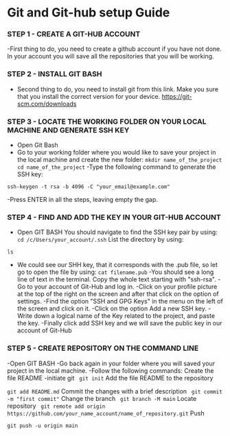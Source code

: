 # Git and Git-hub setup Guide

### STEP 1 - CREATE A GIT-HUB ACCOUNT
 -First thing to do, you need to create a github account if you have not done. In your account you will save all the repositories that you will be working.

### STEP 2 - INSTALL GIT BASH
- Second thing to do, you need to install git from this link. Make you sure that you install the correct version for your device.
 https://git-scm.com/downloads

### STEP 3 - LOCATE THE WORKING FOLDER ON YOUR LOCAL MACHINE AND GENERATE SSH KEY
- Open Git Bash
- Go to your working folder where you would like to save your project in the local machine and create the new folder:
`mkdir name_of_the_project
cd name_of_the_project`
-Type the following command to generate the SSH key:

`ssh-keygen -t rsa -b 4096 -C "your_email@example.com"`

-Press ENTER in all the steps, leaving empty the gap.

### STEP 4 - FIND AND ADD THE KEY IN YOUR GIT-HUB ACCOUNT
- Open GIT BASH
You should navigate to find the SSH key pair by using:
`cd /c/Users/your_account/.ssh`
List the directory by using:

`ls`
- We could see our SHH key, that it corresponds with the .pub file, so let go to open the file by using:
`cat filename.pub`
-You should see a long line of text in the terminal. Copy the whole text starting with "ssh-rsa".
-Go to your account of Git-Hub and log in.
-Click on your profile picture at the top of the right on the screen and after that click on the option of settings.
-Find the option "SSH and GPG Keys" in the menu on the left of the screen and click on it.
-Click on the option Add a new SSH key.
-Write down a logical name of the Key related to the project, and paste the key.
 -Finally click add SSH key and we will save the public key in our account of Git-Hub
 
### STEP 5 - CREATE REPOSITORY ON THE COMMAND LINE
-Open GIT BASH
-Go back again in your folder where you will saved your project in the local machine.
-Follow the following commands: Create the file README
-initiate git
`
git init`
Add the file README to the repository

`git add README.md`
Commit the changes with a brief description
`
git commit -m "first commit"`
Change the branch
`
git branch -M main`
Locate repository
`
git remote add origin https://github.com/your_name_account/name_of_repository.git`
Push

`git push -u origin main`

